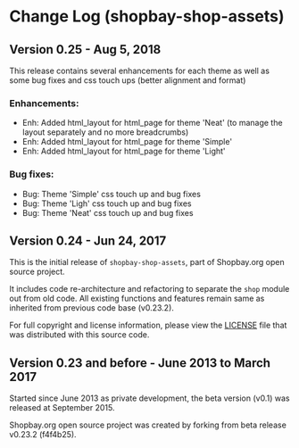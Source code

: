 # Change Log (shopbay-shop-assets)

## Version 0.25 - Aug 5, 2018

This release contains several enhancements for each theme as well as some bug fixes and css touch ups (better alignment and format)
 
### Enhancements:

 - Enh: Added html_layout for html_page for theme 'Neat' (to manage the layout separately and no more breadcrumbs)
 - Enh: Added html_layout for html_page for theme 'Simple'
 - Enh: Added html_layout for html_page for theme 'Light'

### Bug fixes:

 - Bug: Theme 'Simple' css touch up and bug fixes
 - Bug: Theme 'Ligh' css touch up and bug fixes
 - Bug: Theme 'Neat' css touch up and bug fixes


## Version 0.24 - Jun 24, 2017

This is the initial release of `shopbay-shop-assets`, part of Shopbay.org open source project. 

It includes code re-architecture and refactoring to separate the `shop` module out from old code.
All existing functions and features remain same as inherited from previous code base (v0.23.2).

For full copyright and license information, please view the [LICENSE](LICENSE.md) file that was distributed with this source code.


## Version 0.23 and before - June 2013 to March 2017

Started since June 2013 as private development, the beta version (v0.1) was released at September 2015. 

Shopbay.org open source project was created by forking from beta release v0.23.2 (f4f4b25). 
